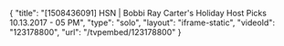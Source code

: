 {
    "title": "[1508436091] HSN | Bobbi Ray Carter's Holiday Host Picks 10.13.2017 - 05 PM",
    "type": "solo",
    "layout": "iframe-static",
    "videoId": "123178800",
    "url": "\/tvpembed\/123178800"
}
